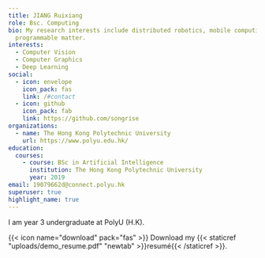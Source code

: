 ```yaml
---
title: JIANG Ruixiang
role: Bsc. Computing
bio: My research interests include distributed robotics, mobile computing and
  programmable matter.
interests:
  - Computer Vision
  - Computer Graphics
  - Deep Learning
social:
  - icon: envelope
    icon_pack: fas
    link: /#contact
  - icon: github
    icon_pack: fab
    link: https://github.com/songrise
organizations:
  - name: The Hong Kong Polytechnic University
    url: https://www.polyu.edu.hk/
education:
  courses:
    - course: BSc in Artificial Intelligence
      institution: The Hong Kong Polytechnic University
      year: 2019
email: 19079662d@connect.polyu.hk
superuser: true
highlight_name: true
---
```


I am year 3 undergraduate at PolyU (H.K).

{{< icon name="download" pack="fas" >}} Download my {{< staticref "uploads/demo_resume.pdf" "newtab" >}}resumé{{< /staticref >}}.
